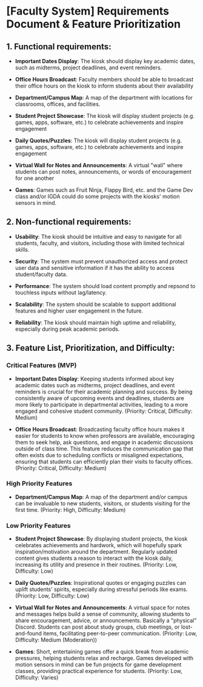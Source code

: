 # [Faculty System] Requirements Document & Feature Prioritization
## 1.  **Functional requirements**: 
- **Important Dates Display**: The kiosk should display key academic dates, such as midterms, project deadlines, and event reminders.
		
- **Office Hours Broadcast**: Faculty members should be able to broadcast their office hours on the kiosk to inform students about their availability

- **Department/Campus Map**: A map of the department with locations for classrooms, offices, and facilities.
	
- **Student Project Showcase**: The kiosk will display student projects (e.g. games, apps, software, etc.) to celebrate achievements and inspire engagement

- **Daily Quotes/Puzzles**: The kiosk will display student projects (e.g. games, apps, software, etc.) to celebrate achievements and inspire engagement
	
- **Virtual Wall for Notes and Announcements**: A virtual "wall" where students can post notes, announcements, or words of encouragement for one another

- **Games**: Games such as Fruit Ninja, Flappy Bird, etc. and the Game Dev class and/or IGDA could do some projects with the kiosks' motion sensors in mind.
			
## 2. **Non-functional requirements**:
- **Usability**: The kiosk should be intuitive and easy to navigate for all students, faculty, and visitors, including those with limited technical skills.
     		
- **Security**: The system must prevent unauthorized access and protect user data and sensitive information if it has the ability to access student/faculty data.
 		
- **Performance**: The system should load content promptly and repsond to touchless inputs without lag/latency.

- **Scalability**: The system should be scalable to support additional features and higher user engagement in the future.

- **Reliability**: The kiosk should maintain high uptime and reliability, especially during peak academic periods.

## 3. **Feature List, Prioritization, and Difficulty**:
### **Critical Features** (MVP)
- **Important Dates Display**: Keeping students informed about key academic dates such as midterms, project deadlines, and event reminders is crucial for their academic planning and success. By being consistently aware of upcoming events and deadlines, students are more likely to participate in departmental activities, leading to a more engaged and cohesive student community. (Priority: Critical, Difficulty: Medium)

- **Office Hours Broadcast**: Broadcasting faculty office hours makes it easier for students to know when professors are available, encouraging them to seek help, ask questions, and engage in academic discussions outside of class time. This feature reduces the communication gap that often exists due to scheduling conflicts or misaligned expectations, ensuring that students can efficiently plan their visits to faculty offices. (Priority: Critical, Difficulty: Medium)

### **High Priority Features**
- **Department/Campus Map**: A map of the department and/or campus can be invaluable to new students, visitors, or students visiting for the first time. (Priority: High, Difficulty: Medium)

### **Low Priority Features**
- **Student Project Showcase**: By displaying student projects, the kiosk celebrates achievements and hardwork, which will hopefully spark inspiration/motivation around the department. Regularly updated content gives students a reason to interact with the kiosk daily, increasing its utility and presence in their routines. (Priority: Low, Difficulty: Low)

- **Daily Quotes/Puzzles**: Inspirational quotes or engaging puzzles can uplift students' spirits, especially during stressful periods like exams. (Priority: Low, Difficulty: Low)

- **Virtual Wall for Notes and Announcements**: A virtual space for notes and messages helps build a sense of community, allowing students to share encouragement, advice, or announcements. Basically a "physical" Discord. Students can post about study groups, club meetings, or lost-and-found items, facilitating peer-to-peer communication. (Priority: Low, Difficulty: Medium (Moderation))

- **Games**: Short, entertaining games offer a quick break from academic pressures, helping students relax and recharge. Games developed with motion sensors in mind can be fun projects for game development classes, providing practical experience for students. (Priority: Low, Difficulty: Varies)
